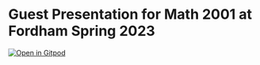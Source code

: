 # Guest Presentation for Math 2001 at Fordham Spring 2023

[![Open in Gitpod](https://gitpod.io/button/open-in-gitpod.svg)](https://gitpod.io/#https://github.com/mpenciak/FordhamSp2023)
